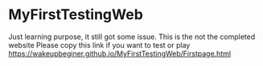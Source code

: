 # MyFirstTestingWeb
Just learning purpose, it still got some issue. This is the not the completed website
Please copy this link if you want to test or play
https://wakeupbeginer.github.io/MyFirstTestingWeb/Firstpage.html
